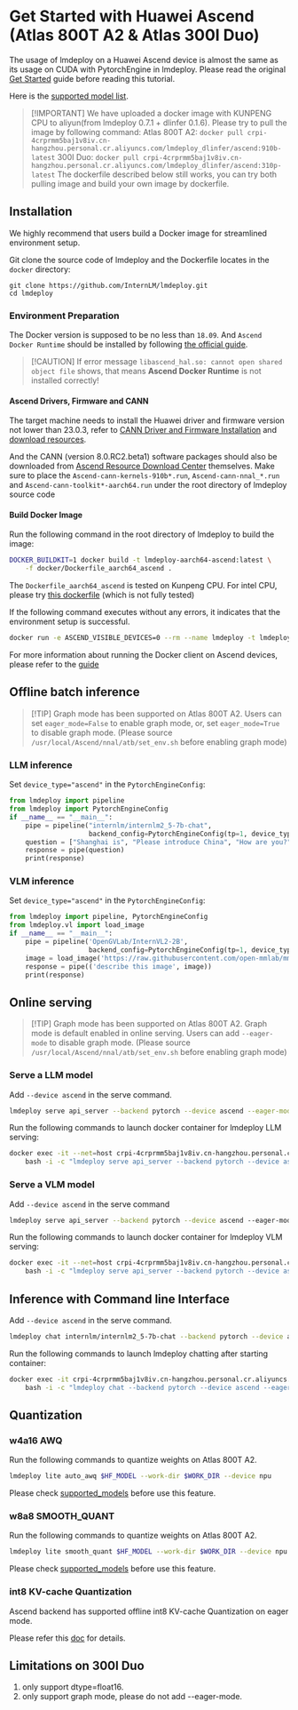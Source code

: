 # Get Started with Huawei Ascend (Atlas 800T A2 & Atlas 300I Duo)

The usage of lmdeploy on a Huawei Ascend device is almost the same as its usage on CUDA with PytorchEngine in lmdeploy.
Please read the original [Get Started](../get_started.md) guide before reading this tutorial.

Here is the [supported model list](../../supported_models/supported_models.md#PyTorchEngine-on-Huawei-Ascend-Platform).

> \[!IMPORTANT\]
> We have uploaded a docker image with KUNPENG CPU to aliyun(from lmdeploy 0.7.1 + dlinfer 0.1.6).
> Please try to pull the image by following command:
> Atlas 800T A2:
> `docker pull crpi-4crprmm5baj1v8iv.cn-hangzhou.personal.cr.aliyuncs.com/lmdeploy_dlinfer/ascend:910b-latest`
> 300I Duo:
> `docker pull crpi-4crprmm5baj1v8iv.cn-hangzhou.personal.cr.aliyuncs.com/lmdeploy_dlinfer/ascend:310p-latest`
> The dockerfile described below still works, you can try
> both pulling image and build your own image by dockerfile.

## Installation

We highly recommend that users build a Docker image for streamlined environment setup.

Git clone the source code of lmdeploy and the Dockerfile locates in the `docker` directory:

```shell
git clone https://github.com/InternLM/lmdeploy.git
cd lmdeploy
```

### Environment Preparation

The Docker version is supposed to be no less than `18.09`. And `Ascend Docker Runtime` should be installed by following [the official guide](https://www.hiascend.com/document/detail/zh/mindx-dl/600/clusterscheduling/clusterschedulingig/.clusterschedulingig/dlug_installation_012.html).

> \[!CAUTION\]
> If error message `libascend_hal.so: cannot open shared object file` shows, that means **Ascend Docker Runtime** is not installed correctly!

#### Ascend Drivers, Firmware and CANN

The target machine needs to install the Huawei driver and firmware version not lower than 23.0.3, refer to
[CANN Driver and Firmware Installation](https://www.hiascend.com/document/detail/zh/CANNCommunityEdition/800alpha001/softwareinst/instg/instg_0005.html)
and [download resources](https://www.hiascend.com/hardware/firmware-drivers/community?product=4&model=26&cann=8.0.RC2.beta1&driver=1.0.25.alpha).

And the CANN (version 8.0.RC2.beta1) software packages should also be downloaded from [Ascend Resource Download Center](https://www.hiascend.com/developer/download/community/result?module=cann&cann=8.0.RC2.beta1&product=4&model=26) themselves. Make sure to place the `Ascend-cann-kernels-910b*.run`, `Ascend-cann-nnal_*.run` and `Ascend-cann-toolkit*-aarch64.run` under the root directory of lmdeploy source code

#### Build Docker Image

Run the following command in the root directory of lmdeploy to build the image:

```bash
DOCKER_BUILDKIT=1 docker build -t lmdeploy-aarch64-ascend:latest \
    -f docker/Dockerfile_aarch64_ascend .
```

The `Dockerfile_aarch64_ascend` is tested on Kunpeng CPU. For intel CPU, please try [this dockerfile](https://github.com/InternLM/lmdeploy/issues/2745#issuecomment-2473285703) (which is not fully tested)

If the following command executes without any errors, it indicates that the environment setup is successful.

```bash
docker run -e ASCEND_VISIBLE_DEVICES=0 --rm --name lmdeploy -t lmdeploy-aarch64-ascend:latest lmdeploy check_env
```

For more information about running the Docker client on Ascend devices, please refer to the [guide](https://www.hiascend.com/document/detail/zh/mindx-dl/600/clusterscheduling/dockerruntimeug/dlruntime_ug_013.html)

## Offline batch inference

> \[!TIP\]
> Graph mode has been supported on Atlas 800T A2.
> Users can set `eager_mode=False` to enable graph mode, or, set `eager_mode=True` to disable graph mode.
> (Please source `/usr/local/Ascend/nnal/atb/set_env.sh` before enabling graph mode)

### LLM inference

Set `device_type="ascend"` in the `PytorchEngineConfig`:

```python
from lmdeploy import pipeline
from lmdeploy import PytorchEngineConfig
if __name__ == "__main__":
    pipe = pipeline("internlm/internlm2_5-7b-chat",
                    backend_config=PytorchEngineConfig(tp=1, device_type="ascend", eager_mode=True))
    question = ["Shanghai is", "Please introduce China", "How are you?"]
    response = pipe(question)
    print(response)
```

### VLM inference

Set `device_type="ascend"` in the `PytorchEngineConfig`:

```python
from lmdeploy import pipeline, PytorchEngineConfig
from lmdeploy.vl import load_image
if __name__ == "__main__":
    pipe = pipeline('OpenGVLab/InternVL2-2B',
                    backend_config=PytorchEngineConfig(tp=1, device_type='ascend', eager_mode=True))
    image = load_image('https://raw.githubusercontent.com/open-mmlab/mmdeploy/main/tests/data/tiger.jpeg')
    response = pipe(('describe this image', image))
    print(response)
```

## Online serving

> \[!TIP\]
> Graph mode has been supported on Atlas 800T A2.
> Graph mode is default enabled in online serving. Users can add `--eager-mode` to disable graph mode.
> (Please source `/usr/local/Ascend/nnal/atb/set_env.sh` before enabling graph mode)

### Serve a LLM model

Add `--device ascend` in the serve command.

```bash
lmdeploy serve api_server --backend pytorch --device ascend --eager-mode internlm/internlm2_5-7b-chat
```

Run the following commands to launch docker container for lmdeploy LLM serving:

```bash
docker exec -it --net=host crpi-4crprmm5baj1v8iv.cn-hangzhou.personal.cr.aliyuncs.com/lmdeploy_dlinfer/ascend:latest \
    bash -i -c "lmdeploy serve api_server --backend pytorch --device ascend --eager-mode internlm/internlm2_5-7b-chat"
```

### Serve a VLM model

Add `--device ascend` in the serve command

```bash
lmdeploy serve api_server --backend pytorch --device ascend --eager-mode OpenGVLab/InternVL2-2B
```

Run the following commands to launch docker container for lmdeploy VLM serving:

```bash
docker exec -it --net=host crpi-4crprmm5baj1v8iv.cn-hangzhou.personal.cr.aliyuncs.com/lmdeploy_dlinfer/ascend:latest \
    bash -i -c "lmdeploy serve api_server --backend pytorch --device ascend --eager-mode OpenGVLab/InternVL2-2B"
```

## Inference with Command line Interface

Add `--device ascend` in the serve command.

```bash
lmdeploy chat internlm/internlm2_5-7b-chat --backend pytorch --device ascend --eager-mode
```

Run the following commands to launch lmdeploy chatting after starting container:

```bash
docker exec -it crpi-4crprmm5baj1v8iv.cn-hangzhou.personal.cr.aliyuncs.com/lmdeploy_dlinfer/ascend:latest \
    bash -i -c "lmdeploy chat --backend pytorch --device ascend --eager-mode internlm/internlm2_5-7b-chat"
```

## Quantization

### w4a16 AWQ

Run the following commands to quantize weights on Atlas 800T A2.

```bash
lmdeploy lite auto_awq $HF_MODEL --work-dir $WORK_DIR --device npu
```

Please check [supported_models](../../supported_models/supported_models.md) before use this feature.

### w8a8 SMOOTH_QUANT

Run the following commands to quantize weights on Atlas 800T A2.

```bash
lmdeploy lite smooth_quant $HF_MODEL --work-dir $WORK_DIR --device npu
```

Please check [supported_models](../../supported_models/supported_models.md) before use this feature.

### int8 KV-cache Quantization

Ascend backend has supported offline int8 KV-cache Quantization on eager mode.

Please refer this [doc](https://github.com/DeepLink-org/dlinfer/blob/main/docs/quant/ascend_kv_quant.md) for details.

## Limitations on 300I Duo

1. only support dtype=float16.
2. only support graph mode, please do not add --eager-mode.
